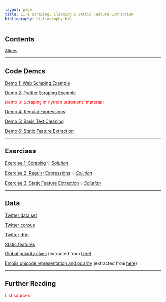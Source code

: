 ```yaml
---
layout: page
title: II-1 Scraping, Cleaning & Static Feature Extraction
bibliography: bibliography.bib
---
```


## Contents

[Slides](slides/slides_II_1.pdf)

***

## Code Demos

[Demo 1: Web Scraping Example](demos/scraping_web.html)

[Demo 2: Twitter Scraping Example](demos/scraping_twitter.html)

<span style="color: red;">Demo 3: Scraping in Python (additional material)</span>

[Demo 4: Regular Expressions](demos/regex.html)

[Demo 5: Basic Text Cleaning](demos/text_cleaning.html)

[Demo 6: Static Feature Extraction](demos/static_feature_extraction.html)

***

## Exercises

[Exercise 1: Scraping](exercises/exercise_scraping_task.ipynb)
💡 [*Solution*](exercises/exercise_scraping_solution.ipynb)

[Exercise 2: Regular Expressions](exercises/exercise_regex_task.ipynb)
💡 [*Solution*](exercises/exercise_regex_solution.ipynb)

[Exercise 3: Static Feature Extraction](exercises/exercise_static_features_task.ipynb)
💡 [*Solution*](exercises/exercise_static_features_solution.ipynb)

***

## Data

[Twitter data set](data/twitter_data.csv)

[Twitter corpus](data/twitter_corpus.RDS)

[Twitter dfm](data/twitter_dfm.RDS)

[Static features](data/twitter_static_features.RDS)

[Global polarity clues](data/global_polarity_clues.RDS) (extracted from [here](http://www.ulliwaltinger.de/sentiment/))

[Emojis unicode representation and polarity](data/emojis_unicode.csv) (extracted from [here](https://github.com/today-is-a-good-day/emojis/blob/master/emDict.csv))

***

## Further Reading

<span style="color: red;">
List sources
</span>

